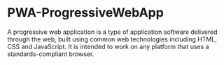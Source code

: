 # PWA-ProgressiveWebApp
A progressive web application is a type of application software delivered through the web, built using common web technologies including HTML, CSS and JavaScript. It is intended to work on any platform that uses a standards-compliant browser.
